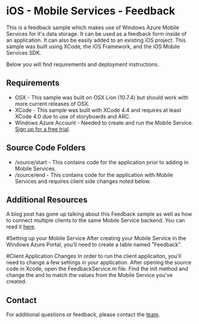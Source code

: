 ﻿# iOS - Mobile Services - Feedback
This is a feedback sample which makes use of Windows Azure Mobile Services for it's data storage.  It can be used as a feedback form inside of an application.  It can also be easily added to an existing iOS project.  This sample was built using XCode, the iOS Framework, and the iOS Mobile Services SDK.

Below you will find requirements and deployment instructions.

## Requirements
* OSX - This sample was built on OSX Lion (10.7.4) but should work with more current releases of OSX.
* XCode - This sample was built with XCode 4.4 and requires at least XCode 4.0 due to use of storyboards and ARC.
* Windows Azure Account - Needed to create and run the Mobile Service.  [Sign up for a free trial](https://www.windowsazure.com/en-us/pricing/free-trial/).

## Source Code Folders
* /source/start - This contains code for the application prior to adding in Mobile Services.
* /source/end - This contains code for the application with Mobile Services and requires client side changes noted below.

## Additional Resources
A blog post has gone up talking about this Feedback sample as well as how to connect multiple clients to the same Mobile Service backend.  You can read it [here](http://chrisrisner.com/Connecting-Multiple-Clients-to-the-Same-Mobile-Service).


#Setting up your Mobile Service
After creating your Mobile Service in the Windows Azure Portal, you'll need to create a table named "Feedback".

#Client Application Changes
In order to run the client applicaiton, you'll need to change a few settings in your application.  After opening the source code in Xcode, open the FeedbackService.m file.  Find the init method and change the <YourMobileServiceUrl> and <YourApplicationKey> to match the values from the Mobile Service you've created.

## Contact

For additional questions or feedback, please contact the [team](mailto:chrisner@microsoft.com).